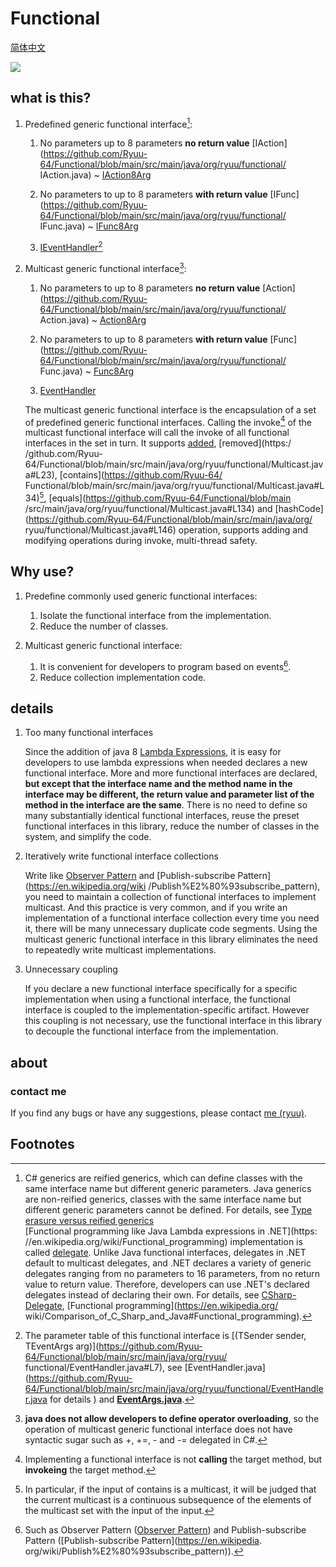 # Functional

[简体中文](https://github.com/Ryuu-64/Functional/blob/main/README.zh-cn.md)

[![](https://jitpack.io/v/Ryuu-64/Functional.svg)](https://jitpack.io/#Ryuu-64/Functional)

## what is this?

1. Predefined generic functional interface[^1]:

   1. No parameters up to 8 parameters **no return value** [IAction](https://github.com/Ryuu-64/Functional/blob/main/src/main/java/org/ryuu/functional/ IAction.java) ~ [IAction8Arg](https://github.com/Ryuu-64/Functional/blob/main/src/main/java/org/ryuu/functional/IAction8Arg.java)

   2. No parameters to up to 8 parameters **with return value** [IFunc](https://github.com/Ryuu-64/Functional/blob/main/src/main/java/org/ryuu/functional/ IFunc.java) ~ [IFunc8Arg](https://github.com/Ryuu-64/Functional/blob/main/src/main/java/org/ryuu/functional/IFunc8Arg.java)

   3. [IEventHandler](https://github.com/Ryuu-64/Functional/blob/main/src/main/java/org/ryuu/functional/IEventHandler.java)[^2]

2. Multicast generic functional interface[^3]:

   1. No parameters to up to 8 parameters **no return value** [Action](https://github.com/Ryuu-64/Functional/blob/main/src/main/java/org/ryuu/functional/ Action.java) ~ [Action8Arg](https://github.com/Ryuu-64/Functional/blob/main/src/main/java/org/ryuu/functional/Action8Arg.java)

   2. No parameters to up to 8 parameters **with return value** [Func](https://github.com/Ryuu-64/Functional/blob/main/src/main/java/org/ryuu/functional/ Func.java) ~ [Func8Arg](https://github.com/Ryuu-64/Functional/blob/main/src/main/java/org/ryuu/functional/Func8Arg.java)

   3. [EventHandler](https://github.com/Ryuu-64/Functional/blob/main/src/main/java/org/ryuu/functional/EventHandler.java)

   The multicast generic functional interface is the encapsulation of a set of predefined generic functional interfaces. Calling the invoke[^4] of the multicast functional interface will call the invoke of all functional interfaces in the set in turn. It supports [added](https://github.com/Ryuu-64/Functional/blob/main/src/main/java/org/ryuu/functional/Multicast.java#L12), [removed](https:/ /github.com/Ryuu-64/Functional/blob/main/src/main/java/org/ryuu/functional/Multicast.java#L23), [contains](https://github.com/Ryuu-64/ Functional/blob/main/src/main/java/org/ryuu/functional/Multicast.java#L34)[^5], [equals](https://github.com/Ryuu-64/Functional/blob/main /src/main/java/org/ryuu/functional/Multicast.java#L134) and [hashCode](https://github.com/Ryuu-64/Functional/blob/main/src/main/java/org/ ryuu/functional/Multicast.java#L146) operation, supports adding and modifying operations during invoke, multi-thread safety.


## Why use?

1. Predefine commonly used generic functional interfaces:
   1. Isolate the functional interface from the implementation.
   2. Reduce the number of classes.

2. Multicast generic functional interface:

   1. It is convenient for developers to program based on events[^6].
   2. Reduce collection implementation code.

## details

1. Too many functional interfaces

   Since the addition of java 8 [Lambda Expressions](https://docs.oracle.com/javase/tutorial/java/javaOO/lambdaexpressions.html), it is easy for developers to use lambda expressions when needed declares a new functional interface. More and more functional interfaces are declared, **but except that the interface name and the method name in the interface may be different, the return value and parameter list of the method in the interface are the same**. There is no need to define so many substantially identical functional interfaces, reuse the preset functional interfaces in this library, reduce the number of classes in the system, and simplify the code.

2. Iteratively write functional interface collections

   Write like [Observer Pattern](https://en.wikipedia.org/wiki/Observer_pattern) and [Publish-subscribe Pattern](https://en.wikipedia.org/wiki /Publish%E2%80%93subscribe_pattern), you need to maintain a collection of functional interfaces to implement multicast. And this practice is very common, and if you write an implementation of a functional interface collection every time you need it, there will be many unnecessary duplicate code segments. Using the multicast generic functional interface in this library eliminates the need to repeatedly write multicast implementations.

3. Unnecessary coupling

   If you declare a new functional interface specifically for a specific implementation when using a functional interface, the functional interface is coupled to the implementation-specific artifact. However this coupling is not necessary, use the functional interface in this library to decouple the functional interface from the implementation.

## about

### contact me

If you find any bugs or have any suggestions, please contact [me (ryuu)](64ryuu@gmail.com).

## Footnotes

[^1]: C# generics are reified generics, which can define classes with the same interface name but different generic parameters. Java generics are non-reified generics, classes with the same interface name but different generic parameters cannot be defined. For details, see [Type erasure versus reified generics](https://en.wikipedia.org/wiki/Comparison_of_C_Sharp_and_Java#Type_erasure_versus_reified_generics)<br>[Functional programming like Java Lambda expressions in .NET](https: //en.wikipedia.org/wiki/Functional_programming) implementation is called [delegate](https://docs.microsoft.com/en-us/dotnet/csharp/delegate-class). Unlike Java functional interfaces, delegates in .NET default to multicast delegates, and .NET declares a variety of generic delegates ranging from no parameters to 16 parameters, from no return value to return value. Therefore, developers can use .NET's declared delegates instead of declaring their own. For details, see [CSharp-Delegate](https://blog.ryuu64.top/CSharp-%E5%A7%94%E6%89%98/), [Functional programming](https://en.wikipedia.org/ wiki/Comparison_of_C_Sharp_and_Java#Functional_programming).

[^2]: The parameter table of this functional interface is [(TSender sender, TEventArgs arg)](https://github.com/Ryuu-64/Functional/blob/main/src/main/java/org/ryuu/ functional/EventHandler.java#L7), see [EventHandler.java](https://github.com/Ryuu-64/Functional/blob/main/src/main/java/org/ryuu/functional/EventHandler.java for details ) and [**EventArgs.java**](https://github.com/Ryuu-64/Functional/blob/main/src/main/java/org/ryuu/functional/EventArgs.java).

[^3]: **java does not allow developers to define operator overloading**, so the operation of multicast generic functional interface does not have syntactic sugar such as +, +=, - and -= delegated in C#.

[^4]: Implementing a functional interface is not **calling** the target method, but **invokeing** the target method.

[^5]: In particular, if the input of contains is a multicast, it will be judged that the current multicast is a continuous subsequence of the elements of the multicast set with the input of the input.

[^6]: Such as Observer Pattern ([Observer Pattern](https://en.wikipedia.org/wiki/Observer_pattern)) and Publish-subscribe Pattern ([Publish-subscribe Pattern](https://en.wikipedia. org/wiki/Publish%E2%80%93subscribe_pattern)).